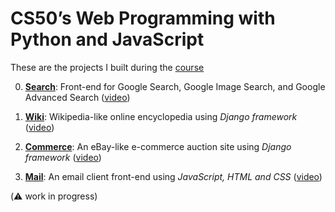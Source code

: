 # CS50’s Web Programming with Python and JavaScript

These are the projects I built during the [course](https://cs50.harvard.edu/web/2020/)

0. [**Search**](0_Search/): Front-end for Google Search, Google Image Search, and Google Advanced Search ([video](https://youtu.be/Ctzon7Vx5Zohttps://youtu.be/Ctzon7Vx5Zo))

1. [**Wiki**](1_Wiki/wiki): Wikipedia-like online encyclopedia using *Django framework* ([video](https://youtu.be/N8t6avLOqyY))

2. [**Commerce**](2_Commerce/commerce): An eBay-like e-commerce auction site using *Django framework* ([video](https://youtu.be/TJXBgeBw8mE))

3. [**Mail**](3_Mail/mail): An email client front-end using *JavaScript, HTML and CSS* ([video](https://youtu.be/fsXTP5F2MeU))

(:warning: work in progress)
